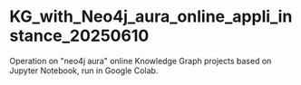 # KG_with_Neo4j_aura_online_appli_instance_20250610
Operation on "neo4j aura" online Knowledge Graph projects based on Jupyter Notebook, run in Google Colab.

